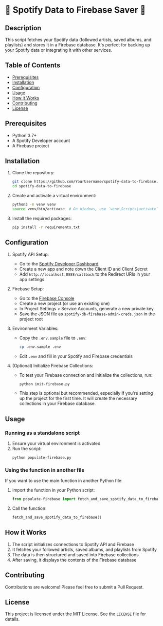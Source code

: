 # 🎵 Spotify Data to Firebase Saver 🎵

## Description

This script fetches your Spotify data (followed artists, saved albums, and playlists) and stores it in a Firebase database. It's perfect for backing up your Spotify data or integrating it with other services.

## Table of Contents

- [Prerequisites](#prerequisites)
- [Installation](#installation)
- [Configuration](#configuration)
- [Usage](#usage)
- [How it Works](#how-it-works)
- [Contributing](#contributing)
- [License](#license)

## Prerequisites

- Python 3.7+
- A Spotify Developer account
- A Firebase project

## Installation

1. Clone the repository:
   ```bash
   git clone https://github.com/YourUsername/spotify-data-to-firebase.git
   cd spotify-data-to-firebase
   ```

2. Create and activate a virtual environment:
   ```bash
   python3 -m venv venv
   source venv/bin/activate  # On Windows, use `venv\Scripts\activate`
   ```

3. Install the required packages:
   ```bash
   pip install -r requirements.txt
   ```

## Configuration

1. Spotify API Setup:
   - Go to the [Spotify Developer Dashboard](https://developer.spotify.com/dashboard/)
   - Create a new app and note down the Client ID and Client Secret
   - Add `http://localhost:8888/callback` to the Redirect URIs in your app settings

2. Firebase Setup:
   - Go to the [Firebase Console](https://console.firebase.google.com/)
   - Create a new project (or use an existing one)
   - In Project Settings > Service Accounts, generate a new private key
   - Save the JSON file as `spotify-db-firebase-admin-creds.json` in the project root

3. Environment Variables:
   - Copy the `.env.sample` file to `.env`:
     ```bash
     cp .env.sample .env
     ```
   - Edit `.env` and fill in your Spotify and Firebase credentials

4. (Optional) Initialize Firebase Collections:
   - To test your Firebase connection and initialize the collections, run:
     ```bash
     python init-firebase.py
     ```
   - This step is optional but recommended, especially if you're setting up the project for the first time. It will create the necessary collections in your Firebase database.

## Usage

### Running as a standalone script

1. Ensure your virtual environment is activated
2. Run the script:
   ```bash
   python populate-firebase.py
   ```

### Using the function in another file

If you want to use the main function in another Python file:

1. Import the function in your Python script:
   ```python
   from populate-firebase import fetch_and_save_spotify_data_to_firebase
   ```

2. Call the function:
   ```python
   fetch_and_save_spotify_data_to_firebase()
   ```

## How it Works

1. The script initializes connections to Spotify API and Firebase
2. It fetches your followed artists, saved albums, and playlists from Spotify
3. The data is then structured and saved into Firebase collections
4. After saving, it displays the contents of the Firebase database

## Contributing

Contributions are welcome! Please feel free to submit a Pull Request.

## License

This project is licensed under the MIT License. See the `LICENSE` file for details.